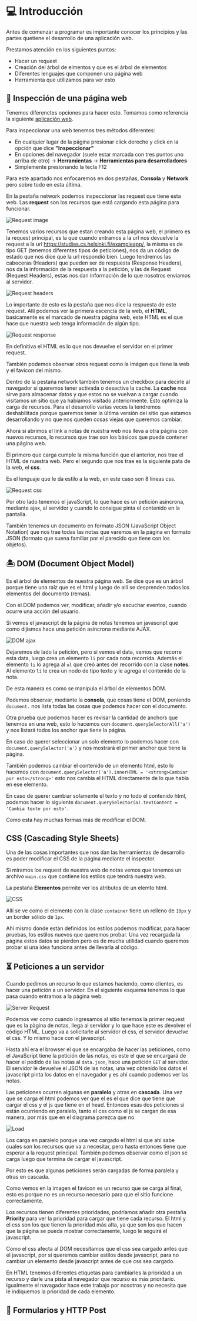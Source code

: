# 💻 Introducción

Antes de comenzar a programar es importante conocer los principios y las partes quetiene el desarrollo de una aplicación web.

Prestamos atención en los siguientes puntos:
* Hacer un request
* Creación del árbol de elmentos y que es el árbol de elementos
* Diferentes lenguajes que componen una página web
* Herramienta que utilizamos para ver esto

## 🔎 Inspección de una página web

Tenemos diferenctes opciones para hacer esto. Tomamos como referencia la siguiente [aplicación web](https://studies.cs.helsinki.fi/exampleapp/).

Para inspeccionar una web tenemos tres métodos diferentes:
* En cualquier lugar de la página presionar click derecho y click en la opción que dice **"Inspeccionar"**
* En opciones del navegador (suele estar marcada con tres puntos uno arriba de otro) -> **Herramientas** -> **Herramientas para desarrolladores**
* Simplemente presionando la tecla F12

Para este apartado nos enfocaremos en dos pestañas, **Consola** y **Network** pero sobre todo en esta última.

En la pestaña network podemos inspeccionar las request que tiene esta web. Las **request** son los recursos que está cargando esta página para funcionar.

![Request image](./img/request.png)

Tenemos varios recursos que estan creando esta página web, el primero es la request principal, es la que cuando entramos a la url nos devuelve la request a la url https://studies.cs.helsinki.fi/exampleapp/, la misma es de tipo GET (tenemos diferentes tipos de peticiones), nos da un código de estado que nos dice que la url respondió bien.
Luego tendremos las cabeceras (Headers) que pueden ser de respuesta (Response Headers), nos da la información de la respuesta a la petición, y las de Request (Request Headers), estas nos dan información de lo que nosotros enviamos al servidor.

![Request headers](./img/request-headers.png)

Lo importante de esto es la pestaña que nos dice la respuesta de este request. Allí podemos ver la primera escencia de la web, el **HTML**, basicamente es el marcado de nuestra página web, este HTML es el que hace que nuestra web tenga información de algún tipo.

![Request response](./img/request-response.png)

En definitiva el HTML es lo que nos devuelve el servidor en el primer request.

También podemos observar otros request como la imágen que tiene la web y el favicon del mismo.

Dentro de la pestaña network también tenemos un checkbox para decirle al navegador si queremos tener activada o desactiva la cache.
La **cache** nos sirve para almacenar datos y que estos no se vuelvan a cargar cuando visitamos un sitio que ya habíamos visitado anteriormente. Esto optimiza la carga de recursos. Para el desarrollo varias veces la tendremos deshabilitada porque queremos tener la última versión del sitio que estamos desarrollando y no que nos queden cosas viejas que queremos cambiar.

Ahora si abrimos el link a notas de nuestra web nos lleva a otra página con nuevos recursos, lo recursos que trae son los básicos que puede contener una página web.

El primero que carga cumple la misma función que el anterior, nos trae el HTML de nuestra web. Pero el segundo que nos trae es la siguiente pata de la web, el **css**.

Es el lenguaje que le da estilo a la web, en este caso son 8 líneas css.

![Request css](./img/request-css.png)

Por otro lado tenemos el javaScript, lo que hace es un petición asíncrona, mediante ajax, al servidor y cuando lo consigue pinta el contenido en la pantalla.

También tenemos un documento en formato JSON (JavaScript Object Notation) que nos trae todas las notas que varemos en la página en formato JSON (formato que suena familiar por el parecido que tiene con los objetos).

## 🏝 DOM (Document Object Model)

Es el árbol de elementos de nuestra página web. Se dice que es un árbol porque tiene una raíz que es el html y luego de allí se desprenden todos los elementos del documento (remas).

Con el DOM podemos ver, modificar, añadir y/o escuchar eventos, cuando ocurre una acción del usuario.

Si vemos el javascript de la página de notas tenemos un javascript que como dijismos hace una petición asíncrona mediante AJAX.

![DOM ajax](./img/dom-ajax.png)

Dejaremos de lado la petición, pero si vemos el data, vemos que recorre esta data, luego crea un elemento ``li`` por cada nota recorrida. Además el elemento ``li`` lo agrega al ``ul`` que creó antes del recorrido con la clase **notes**. Al elemento ``li`` le crea un nodo de tipo texto y le agrega el contenido de la nota.

De esta manera es como se manipula el árbol de elementos DOM.

Podemos observar, mediante la **consola**, que cosas tiene el DOM, poniendo ``document.`` nos lista todas las cosas que podemos hacer con el documento.

Otra prueba que podemos hacer es revisar la cantidad de anchors que tenemos en una web, esto lo hacemos con ``document.querySelectorAll('a')`` y nos listará todos los anchor que tiene la página. 

En caso de querer seleccionar un solo elemento lo podemos hacer con ``document.querySelector('a')`` y nos mostrará el primer anchor que tiene la página.

También podemos cambiar el contenido de un elemento html, esto lo hacemos con ``document.querySelector('a').innerHTML = '<strong>Cambiar por esto</strong>'`` esto nos cambia el HTML directamente de lo que había en ese elemento.

En caso de querer cambiar solamente el texto y no todo el contenido html, podemos hacer lo siguiente ``document.querySelector(a).textContent = 'Cambia texto por esto'``.

Como esta hay muchas formas más de modificar el DOM.

## CSS (Cascading Style Sheets)

Una de las cosas importantes que nos dan las herramientas de desarrollo es poder modificar el CSS de la página mediante el inspector.

Si miramos los request de nuestra web de notas vemos que tenemos un archivo ``main.css`` que contiene los estilos que tendrá nuestra web.

La pestaña **Elementos** permite ver los atributos de un elemto html.

![CSS](./img/css.png)

Allí se ve como el elemento con la clase ``container`` tiene un relleno de ``10px`` y un border sólido de `1px`.

Ahí mismo donde están definidos los estilos podemos modificar, para hacer pruebas, los estilos nuevos que queremos probar. Una vez recargada la pàgina estos datos se pierden pero es de mucha utilidad cuando queremos probar si una idea funciona antes de llevarla al código.

## ⏳ Peticiones a un servidor

Cuando pedimos un recurso lo que estamos haciendo, como clientes, es hacer una petición a un servidor. En el siguiente esquema tenemos lo que pasa cuando entramos a la página web.

![Server Request](./img/request-to-server.png)

Podemos ver como cuando ingresamos al sitio tenemos la primer request que es la pàgina de notas, llega al servidor y lo que hace este es devolver el código HTML. Luego va a solicitarle al servidor el css, el servidor devuelve el css. Y lo mismo hace con el javascript.

Hasta ahí era el browser el que se encargaba de hacer las peticiones, como el JavaScript tiene la petición de las notas, es este el que se encargará de hacer el pedido de las notas al `data.json`, hace una petición `GET` al servidor. El servidor le devuelve el JSON de las notas, una vez obtenido los datos el javascript pinta los datos en el navegador y es ahí cuando podemos ver las notas.

Las peticiones ocurren algunas en **paralelo** y otras en **cascada**. Una vez que se carga el html podemos ver que el es el que dice que tiene que cargar el css y el js que tiene en el head. Entonces esas dos peticiones si están ocurriendo en paralelo, tanto el css como el js se cargan de esa manera, por más que en el diagrama parezca que no.

![Load](./img/load.png)

Los carga en paralelo porque una vez cargado el html si que ahí sabe cuales son los recursos que va a necesitar, pero hasta entonces tiene que esperar a la request principal. También podemos observar como el json se carga luego que termina de cargar el javascript. 

Por esto es que algunas peticiones serán cargadas de forma paralela y otras en cascada.

Como vemos en la imagen el favicon es un recurso que se carga al final, esto es porque no es un recurso necesario para que el sitio funcione correctamente.

Los recursos tienen diferentes prioridades, podríamos añadir otra pestaña **Priority** para ver la prioridad para cargar que tiene cada recurso. El html y el css son los que tienen la prioridad más alta, ya que son los que hacen que la página se pueda mostrar correctamente, luego le seguirá el javascript.

Como el css afecta al DOM necesitamos que el css sea cargado antes que el javascript, por si queremos cambiar estilos desde javascript, para no cambiar un elemento desde javascript antes de que css sea cargado.

En HTML tenemos diferentes etiquetas para cambiarles la prioridad a un recurso y darle una pista al navegador que recurso es más prioritario. Igualmente el navagador hace este trabajo por nosotros y no necesita que le indiquemos la prioridad de cada elemento.

## 📑 Formularios y HTTP Post
